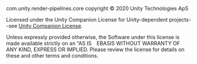 com.unity.render-pipelines.core copyright © 2020 Unity Technologies ApS

Licensed under the Unity Companion License for Unity-dependent projects--see [Unity Companion License](http://www.unity3d.com/legal/licenses/Unity_Companion_License).

Unless expressly provided otherwise, the Software under this license is made available strictly on an “AS IS EBASIS WITHOUT WARRANTY OF ANY KIND, EXPRESS OR IMPLIED. Please review the license for details on these and other terms and conditions.
